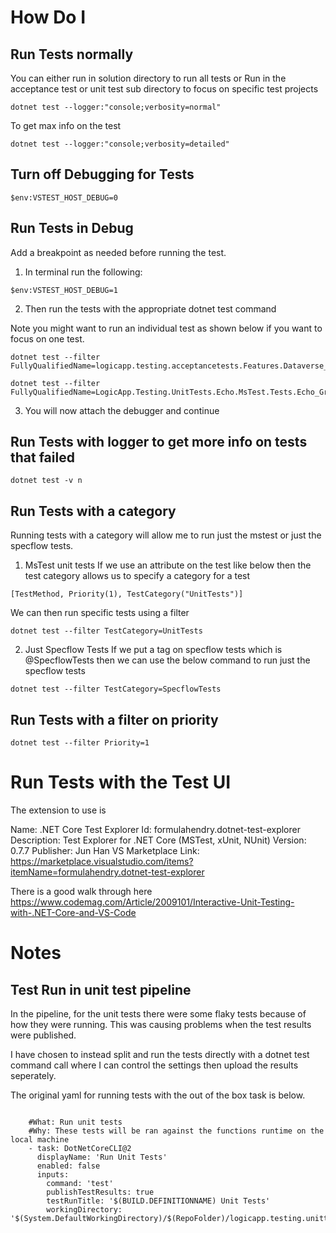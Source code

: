



# How Do I

## Run Tests normally

You can either run in solution directory to run all tests
or
Run in the acceptance test or unit test sub directory to focus on specific test projects

```
dotnet test --logger:"console;verbosity=normal"

```

To get max info on the test

```
dotnet test --logger:"console;verbosity=detailed"
```

## Turn off Debugging for Tests

```
$env:VSTEST_HOST_DEBUG=0
```

## Run Tests in Debug

Add a breakpoint as needed before running the test.

1) In terminal run the following:

```
$env:VSTEST_HOST_DEBUG=1
```

2) Then run the tests with the appropriate dotnet test command

Note you might want to run an individual test as shown below if you want to focus on one test.

```
dotnet test --filter FullyQualifiedName=logicapp.testing.acceptancetests.Features.Dataverse_WhoAmI_Tests.GreenPath
```

```
dotnet test --filter FullyQualifiedName=LogicApp.Testing.UnitTests.Echo.MsTest.Tests.Echo_GreenPath
```

3) You will now attach the debugger and continue



## Run Tests with logger to get more info on tests that failed

```
dotnet test -v n
```

## Run Tests with a category
Running tests with a category will allow me to run just the mstest or just the specflow tests.

1) MsTest unit tests
If we use an attribute on the test like below then the test category allows us to specify a category for a test

```
[TestMethod, Priority(1), TestCategory("UnitTests")]
```

We can then run specific tests using a filter

```
dotnet test --filter TestCategory=UnitTests
```


2) Just Specflow Tests
If we put a tag on specflow tests which is @SpecflowTests then we can use the below command to run just the specflow tests

```
dotnet test --filter TestCategory=SpecflowTests
```

## Run Tests with a filter on priority

```
dotnet test --filter Priority=1
```


# Run Tests with the Test UI

The extension to use is

Name: .NET Core Test Explorer
Id: formulahendry.dotnet-test-explorer
Description: Test Explorer for .NET Core (MSTest, xUnit, NUnit)
Version: 0.7.7
Publisher: Jun Han
VS Marketplace Link: https://marketplace.visualstudio.com/items?itemName=formulahendry.dotnet-test-explorer

There is a good walk through here
https://www.codemag.com/Article/2009101/Interactive-Unit-Testing-with-.NET-Core-and-VS-Code



# Notes

## Test Run in unit test pipeline

In the pipeline, for the unit tests there were some flaky tests because of how they were running.  This
was causing problems when the test results were published.

I have chosen to instead split and run the tests directly with a dotnet test command call where
I can control the settings then upload the results seperately.

The original yaml for running tests with the out of the box task is below.

```

    #What: Run unit tests
    #Why: These tests will be ran against the functions runtime on the local machine
    - task: DotNetCoreCLI@2
      displayName: 'Run Unit Tests'
      enabled: false
      inputs:
        command: 'test'
        publishTestResults: true
        testRunTitle: '$(BUILD.DEFINITIONNAME) Unit Tests'
        workingDirectory: '$(System.DefaultWorkingDirectory)/$(RepoFolder)/logicapp.testing.unittests'
    
```